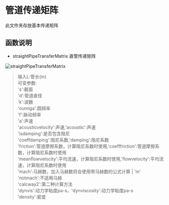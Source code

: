 # 管道传递矩阵

此文件夹存放基本传递矩阵

## 函数说明

- straightPipeTransferMatrix 直管传递矩阵

![straightPipeTransferMatrix](https://github.com/czyt1988/paper4MyWife/blob/master/transferMatrix/doc/straightPipeTransferMatrix.png)

> 输入L:管长(m)  
可变参数:  
's':截面  
'd':管道直径  
'k':波数  
'oumiga':圆频率  
'f':脉动频率  
'a':声速  
'acousticvelocity':声速,'acoustic':声速  
'isdamping':是否包含阻尼  
'coeffdamping':阻尼系数,'damping':阻尼系数  
'friction':管道摩擦系数，计算阻尼系数时使用,'coefffriction':管道摩擦系数，计算阻尼系数时使用  
'meanflowvelocity':平均流速，计算阻尼系数时使用,'flowvelocity':平均流速，计算阻尼系数时使用  
'mach':马赫数，加入马赫数将会使用带马赫数的公式计算 | 'm'  
'notmach':不适用马赫  
'calcway2':第二种计算方法  
'dynvis':动力学粘度pa-s，'dynviscosity':动力学粘度pa-s  
'density':密度  


